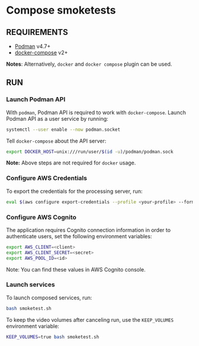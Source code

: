 # Compose smoketests

## REQUIREMENTS

- [Podman](https://podman.io/docs/installation) v4.7+
- [docker-compose](https://docs.docker.com/compose/install/standalone/) v2+

**Notes**: Alternatively, `docker` and `docker compose` plugin can be used.

## RUN

### Launch Podman API

With `podman`, Podman API is required to work with `docker-compose`. Launch Podman API as a user service by running:


```bash
systemctl --user enable --now podman.socket
```

Tell `docker-compose` about the API server:

```bash
export DOCKER_HOST=unix:///run/user/$(id -u)/podman/podman.sock
```

**Note:** Above steps are not required for `docker` usage.

### Configure AWS Credentials

To export the credentials for the processing server, run:

```bash
eval $(aws configure export-credentials --profile <your-profile> --format env)
```


### Configure AWS Cognito

The application requires Cognito connection information in order to authenticate users, set the following environment variables:

```bash
export AWS_CLIENT=<client>
export AWS_CLIENT_SECRET=<secret>
export AWS_POOL_ID=<id>
```

Note: You can find these values in AWS Cognito console.

### Launch services

To launch composed services, run:

```bash
bash smoketest.sh
```

To keep the video volumes after canceling run, use the `KEEP_VOLUMES` environment variable:

```bash
KEEP_VOLUMES=true bash smoketest.sh
```
